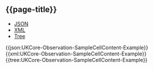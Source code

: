 ## {{page-title}}

<div class="nhsd-!t-margin-bottom-6">
  <ul class="nav nav-tabs" role="tablist">
        <li role="presentation" class="active">
            <a href="#JSON-O-SCC-E" role="tab" data-toggle="tab">JSON</a>
        </li>
         <li role="presentation">
            <a href="#XML-O-SCC-E" role="tab" data-toggle="tab">XML</a>
        </li>
        <li role="presentation">
            <a href="#Tree-O-SCC-E" role="tab" data-toggle="tab">Tree</a>
        </li>
  </ul>
    
  <div class="tab-content snippet">
    <div id="JSON-O-SCC-E" role="tabpanel" class="tab-pane active">
{{json:UKCore-Observation-SampleCellContent-Example}}
    </div>
    <div id="XML-O-SCC-E" role="tabpanel" class="tab-pane">
{{xml:UKCore-Observation-SampleCellContent-Example}}
    </div>
    <div id="Tree-O-SCC-E" role="tabpanel" class="tab-pane">
{{tree:UKCore-Observation-SampleCellContent-Example}}
    </div>
  </div>
</div>
